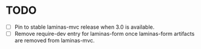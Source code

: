 # TODO

- [ ] Pin to stable laminas-mvc release when 3.0 is available.
- [ ] Remove require-dev entry for laminas-form once laminas-form artifacts are removed from laminas-mvc.
